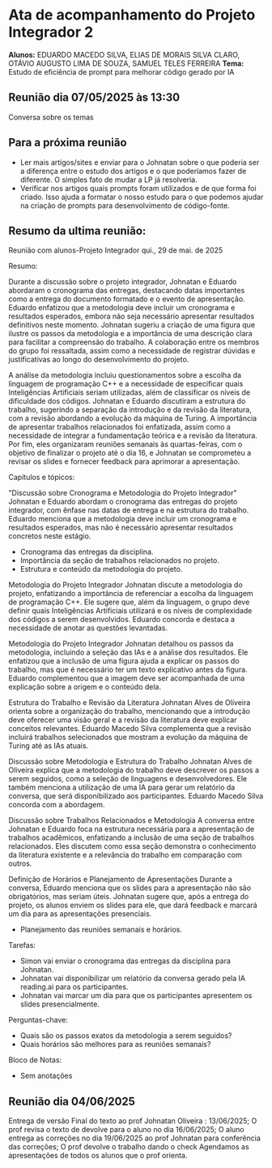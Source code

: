 
# Ata de acompanhamento do Projeto Integrador 2 

**Alunos:** EDUARDO MACEDO SILVA, ELIAS DE MORAIS SILVA CLARO, OTÁVIO AUGUSTO LIMA DE SOUZA, SAMUEL TELES FERREIRA
**Tema:** Estudo de eficiência de prompt para melhorar código gerado por IA 

## Reunião dia 07/05/2025 às 13:30 
Conversa sobre os temas 

## Para a próxima reunião 

 - Ler mais artigos/sites  e enviar para o Johnatan sobre o que poderia ser a diferença entre  o estudo  dos artigos e o que poderíamos fazer de diferente. O simples fato de mudar a LP já resolveria. 
 - Verificar nos artigos quais prompts foram utilizados e de que forma  foi criado. Isso ajuda a formatar o nosso estudo para o que podemos ajudar na criação de prompts para desenvolvimento de código-fonte.

## Resumo da ultima reunião:  
Reunião com alunos-Projeto Integrador
qui., 29 de mai. de 2025

Resumo:

Durante a discussão sobre o projeto integrador, Johnatan e Eduardo abordaram o cronograma das entregas, destacando datas importantes como a entrega do documento formatado e o evento de apresentação. Eduardo enfatizou que a metodologia deve incluir um cronograma e resultados esperados, embora não seja necessário apresentar resultados definitivos neste momento. Johnatan sugeriu a criação de uma figura que ilustre os passos da metodologia e a importância de uma descrição clara para facilitar a compreensão do trabalho. A colaboração entre os membros do grupo foi ressaltada, assim como a necessidade de registrar dúvidas e justificativas ao longo do desenvolvimento do projeto.

A análise da metodologia incluiu questionamentos sobre a escolha da linguagem de programação C++ e a necessidade de especificar quais Inteligências Artificiais seriam utilizadas, além de classificar os níveis de dificuldade dos códigos. Johnatan e Eduardo discutiram a estrutura do trabalho, sugerindo a separação da introdução e da revisão da literatura, com a revisão abordando a evolução da máquina de Turing. A importância de apresentar trabalhos relacionados foi enfatizada, assim como a necessidade de integrar a fundamentação teórica e a revisão da literatura. Por fim, eles organizaram reuniões semanais às quartas-feiras, com o objetivo de finalizar o projeto até o dia 16, e Johnatan se comprometeu a revisar os slides e fornecer feedback para aprimorar a apresentação.


Capítulos e tópicos:

"Discussão sobre Cronograma e Metodologia do Projeto Integrador"
Johnatan e Eduardo abordam o cronograma das entregas do projeto integrador, com ênfase nas datas de entrega e na estrutura do trabalho. Eduardo menciona que a metodologia deve incluir um cronograma e resultados esperados, mas não é necessário apresentar resultados concretos neste estágio.
* Cronograma das entregas da disciplina.
* Importância da seção de trabalhos relacionados no projeto.
* Estrutura e conteúdo da metodologia do projeto.

Metodologia do Projeto Integrador
Johnatan discute a metodologia do projeto, enfatizando a importância de referenciar a escolha da linguagem de programação C++. Ele sugere que, além da linguagem, o grupo deve definir quais Inteligências Artificiais utilizará e os níveis de complexidade dos códigos a serem desenvolvidos. Eduardo concorda e destaca a necessidade de anotar as questões levantadas.

Metodologia do Projeto Integrador
Johnatan detalhou os passos da metodologia, incluindo a seleção das IAs e a análise dos resultados. Ele enfatizou que a inclusão de uma figura ajuda a explicar os passos do trabalho, mas que é necessário ter um texto explicativo antes da figura. Eduardo complementou que a imagem deve ser acompanhada de uma explicação sobre a origem e o conteúdo dela.

Estrutura do Trabalho e Revisão da Literatura
Johnatan Alves de Oliveira orienta sobre a organização do trabalho, mencionando que a introdução deve oferecer uma visão geral e a revisão da literatura deve explicar conceitos relevantes. Eduardo Macedo Silva complementa que a revisão incluirá trabalhos selecionados que mostram a evolução da máquina de Turing até as IAs atuais.

Discussão sobre Metodologia e Estrutura do Trabalho
Johnatan Alves de Oliveira explica que a metodologia do trabalho deve descrever os passos a serem seguidos, como a seleção de linguagens e desenvolvedores. Ele também menciona a utilização de uma IA para gerar um relatório da conversa, que será disponibilizado aos participantes. Eduardo Macedo Silva concorda com a abordagem.

Discussão sobre Trabalhos Relacionados e Metodologia
A conversa entre Johnatan e Eduardo foca na estrutura necessária para a apresentação de trabalhos acadêmicos, enfatizando a inclusão de uma seção de trabalhos relacionados. Eles discutem como essa seção demonstra o conhecimento da literatura existente e a relevância do trabalho em comparação com outros.

Definição de Horários e Planejamento de Apresentações
Durante a conversa, Eduardo menciona que os slides para a apresentação não são obrigatórios, mas seriam úteis. Johnatan sugere que, após a entrega do projeto, os alunos enviem os slides para ele, que dará feedback e marcará um dia para as apresentações presenciais.
* Planejamento das reuniões semanais e horários.


Tarefas:

* Simon vai enviar o cronograma das entregas da disciplina para Johnatan.
* Johnatan vai disponibilizar um relatório da conversa gerado pela IA reading.ai para os participantes.
* Johnatan vai marcar um dia para que os participantes apresentem os slides presencialmente.


Perguntas-chave:

* Quais são os passos exatos da metodologia a serem seguidos?
* Quais horários são melhores para as reuniões semanais?


Bloco de Notas:

* Sem anotações

## Reunião dia 04/06/2025

Entrega de versão Final do texto ao prof Johnatan Oliveira : 13/06/2025;
O prof revisa o texto de devolve para o aluno no dia 16/06/2025;
O aluno entrega as correções no dia 19/06/2025 ao prof Johnatan para conferência das correções;
O prof devolve o trabalho dando o check
Agendamos as apresentações de todos os alunos que o prof orienta.
